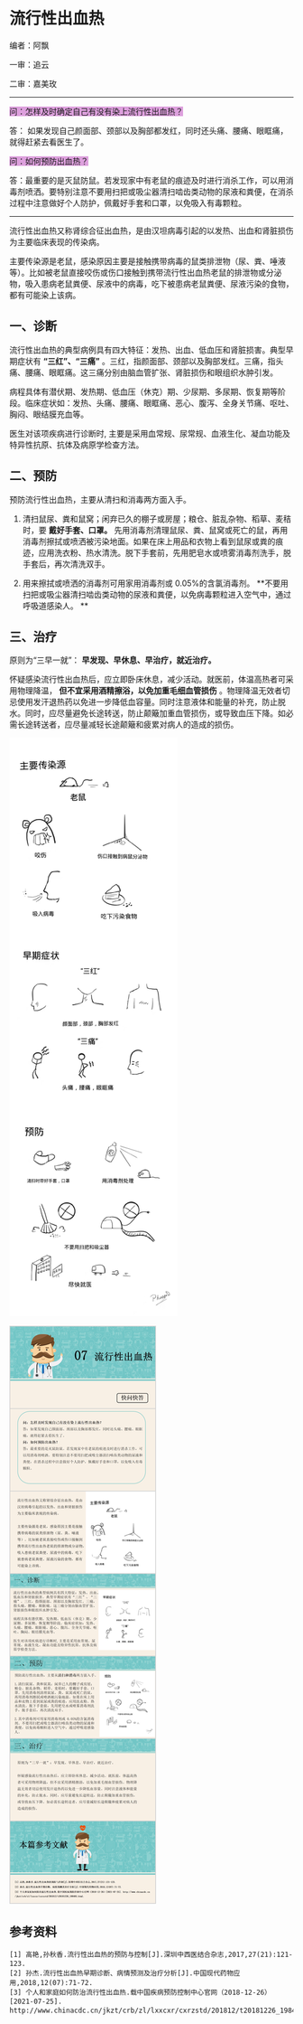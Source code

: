 # 流行性出血热

编者：阿飘

一审：追云

二审：嘉美玫

---

<font style="background: Plum">问：怎样及时确定自己有没有染上流行性出血热？</font>

答：  如果发现自己颜面部、颈部以及胸部都发红，同时还头痛、腰痛、眼眶痛，就得赶紧去看医生了。

<font style="background: Plum">问：如何预防出血热？</font>

答：最重要的是灭鼠防鼠。若发现家中有老鼠的痕迹及时进行消杀工作，可以用消毒剂喷洒。要特别注意不要用扫把或吸尘器清扫啮齿类动物的尿液和粪便，在消杀过程中注意做好个人防护，佩戴好手套和口罩，以免吸入有毒颗粒。

---

流行性出血热又称肾综合征出血热，是由汉坦病毒引起的以发热、出血和肾脏损伤为主要临床表现的传染病。

主要传染源是老鼠，感染原因主要是接触携带病毒的鼠类排泄物（尿、粪、唾液等）。比如被老鼠直接咬伤或伤口接触到携带流行性出血热老鼠的排泄物或分泌物，吸入患病老鼠粪便、尿液中的病毒，吃下被患病老鼠粪便、尿液污染的食物，都有可能染上该病。

## 一、诊断

流行性出血热的典型病例具有四大特征：发热、出血、低血压和肾脏损害。典型早期症状有 **“三红”、“三痛”** 。三红，指颜面部、颈部以及胸部发红。三痛，指头痛、腰痛、眼眶痛。这三痛分别由脑血管扩张、肾脏损伤和眼组织水肿引发。

病程具体有潜伏期、发热期、低血压（休克）期、少尿期、多尿期、恢复期等阶段。临床症状如：发热、头痛、腰痛、眼眶痛、恶心、腹泻、全身关节痛、呕吐、胸闷、眼结膜充血等。

医生对该项疾病进行诊断时, 主要是采用血常规、尿常规、血液生化、凝血功能及特异性抗原、抗体及病原学检查方法。

## 二、预防

预防流行性出血热，主要从清扫和消毒两方面入手。
1. 清扫鼠尿、粪和鼠窝；闲弃已久的棚子或房屋；粮仓、脏乱杂物、稻草、麦秸时，要 **戴好手套、口罩。** 先用消毒剂清理鼠尿、粪、鼠窝或死亡的鼠，再用消毒剂擦拭或喷洒被污染地面。如果在床上用品和衣物上看到鼠尿或粪的痕迹，应用洗衣粉、热水清洗。脱下手套前，先用肥皂水或喷雾消毒剂洗手，脱手套后，再次清洗双手。

2. 用来擦拭或喷洒的消毒剂可用家用消毒剂或 0.05%的含氯消毒剂。 **不要用扫把或吸尘器清扫啮齿类动物的尿液和粪便，以免病毒颗粒进入空气中，通过呼吸道感染人。 ** 

## 三、治疗

原则为“三早一就”： **早发现、早休息、早治疗，就近治疗。**

怀疑感染流行性出血热后，应立即卧床休息，减少活动。就医前，体温高热者可采用物理降温， **但不宜采用酒精擦浴，以免加重毛细血管损伤** 。物理降温无效者切忌使用发汗退热药以免进一步降低血容量。同时注意液体和能量的补充，防止脱水。同时，应尽量避免长途转送，防止颠簸加重血管损伤，或导致血压下降。如必需长途转送者，应尽量减轻长途颠簸和疲累对病人的造成的损伤。 

![](..\pics\05-01.png)

![](..\pics\05.jpg)

## 参考资料

```
[1] 高艳,孙秋香.流行性出血热的预防与控制[J].深圳中西医结合杂志,2017,27(21):121-123.
[2] 孙杰.流行性出血热早期诊断、病情预测及治疗分析[J].中国现代药物应用,2018,12(07):71-72.
[3] 个人和家庭如何防治流行性出血热.载中国疾病预防控制中心官网（2018-12-26）[2021-07-25]. http://www.chinacdc.cn/jkzt/crb/zl/lxxcxr/cxrzstd/201812/t20181226_198485.html.
```